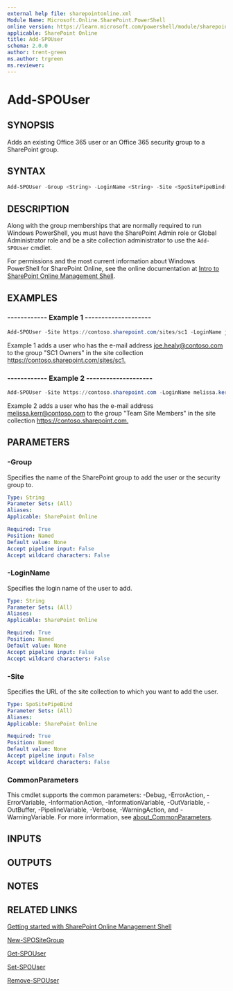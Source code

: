 ```yaml
---
external help file: sharepointonline.xml
Module Name: Microsoft.Online.SharePoint.PowerShell
online version: https://learn.microsoft.com/powershell/module/sharepoint-online/add-spouser
applicable: SharePoint Online
title: Add-SPOUser
schema: 2.0.0
author: trent-green
ms.author: trgreen
ms.reviewer:
---
```


# Add-SPOUser

## SYNOPSIS

Adds an existing Office 365 user or an Office 365 security group to a SharePoint group.

## SYNTAX

```powershell
Add-SPOUser -Group <String> -LoginName <String> -Site <SpoSitePipeBind> [<CommonParameters>]
```

## DESCRIPTION

Along with the group memberships that are normally required to run Windows PowerShell, you must have the SharePoint Admin role or Global Administrator role and be a site collection administrator to use the `Add-SPOUser` cmdlet.

For permissions and the most current information about Windows PowerShell for SharePoint Online, see the online documentation at [Intro to SharePoint Online Management Shell](https://learn.microsoft.com/powershell/sharepoint/sharepoint-online/introduction-sharepoint-online-management-shell?view=sharepoint-ps).

## EXAMPLES

### ------------ Example 1 --------------------

```powershell
Add-SPOUser -Site https://contoso.sharepoint.com/sites/sc1 -LoginName joe.healy@contoso.com -Group "SC1 Owners"
```

Example 1 adds a user who has the e-mail address joe.healy@contoso.com to the group "SC1 Owners" in the site collection <https://contoso.sharepoint.com/sites/sc1.>

### ------------ Example 2 --------------------

```powershell
Add-SPOUser -Site https://contoso.sharepoint.com -LoginName melissa.kerr@contoso.com -Group "Team Site Members"
```

Example 2 adds a user who has the e-mail address melissa.kerr@contoso.com to the group "Team Site Members" in the site collection <https://contoso.sharepoint.com.>

## PARAMETERS

### -Group

Specifies the name of the SharePoint group to add the user or the security group to.

```yaml
Type: String
Parameter Sets: (All)
Aliases:
Applicable: SharePoint Online

Required: True
Position: Named
Default value: None
Accept pipeline input: False
Accept wildcard characters: False
```

### -LoginName

Specifies the login name of the user to add.

```yaml
Type: String
Parameter Sets: (All)
Aliases:
Applicable: SharePoint Online

Required: True
Position: Named
Default value: None
Accept pipeline input: False
Accept wildcard characters: False
```

### -Site

Specifies the URL of the site collection to which you want to add the user.

```yaml
Type: SpoSitePipeBind
Parameter Sets: (All)
Aliases:
Applicable: SharePoint Online

Required: True
Position: Named
Default value: None
Accept pipeline input: False
Accept wildcard characters: False
```

### CommonParameters

This cmdlet supports the common parameters: -Debug, -ErrorAction, -ErrorVariable, -InformationAction, -InformationVariable, -OutVariable, -OutBuffer, -PipelineVariable, -Verbose, -WarningAction, and -WarningVariable. For more information, see [about_CommonParameters](https://go.microsoft.com/fwlink/?LinkID=113216).

## INPUTS

## OUTPUTS

## NOTES

## RELATED LINKS

 [Getting started with SharePoint Online Management Shell](https://learn.microsoft.com/powershell/sharepoint/sharepoint-online/connect-sharepoint-online?view=sharepoint-ps)

[New-SPOSiteGroup](New-SPOSiteGroup.md)

[Get-SPOUser](Get-SPOUser.md)

[Set-SPOUser](Set-SPOUser.md)

[Remove-SPOUser](Remove-SPOUser.md)
